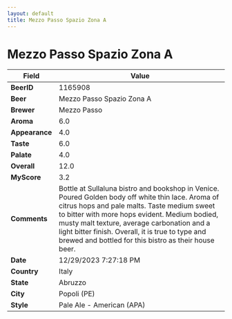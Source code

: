 ```yaml
---
layout: default
title: Mezzo Passo Spazio Zona A
---
```


# Mezzo Passo Spazio Zona A

| Field         | Value     |
|---------------|-----------|
| **BeerID** | 1165908 |
| **Beer** | Mezzo Passo Spazio Zona A |
| **Brewer** | Mezzo Passo |
| **Aroma** | 6.0 |
| **Appearance** | 4.0 |
| **Taste** | 6.0 |
| **Palate** | 4.0 |
| **Overall** | 12.0 |
| **MyScore** | 3.2 |
| **Comments** | Bottle at Sullaluna bistro and bookshop in Venice. Poured Golden body off white thin lace. Aroma of citrus hops and pale malts. Taste medium sweet to bitter with more hops evident. Medium bodied, musty malt texture, average carbonation and a light bitter finish. Overall, it is true to type and brewed and bottled for this bistro as their house beer. |
| **Date** | 12/29/2023 7:27:18 PM |
| **Country** | Italy |
| **State** | Abruzzo |
| **City** | Popoli &#40;PE&#41; |
| **Style** | Pale Ale - American (APA) |
